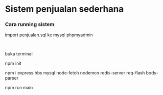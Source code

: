 <h1>Sistem penjualan sederhana</h1>
<h3>Cara running sistem</h3>

<p>import penjualan.sql ke mysql phpmyadmin</p>
<br>
<p>buka terminal</p>
<p>npm init</p>
<p>npm i express hbs mysql node-fetch nodemon redis-server req-flash body-parser</p>
<p>npm run main</p>
